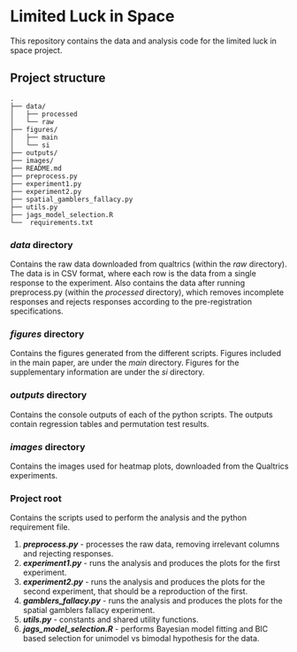 # Limited Luck in Space

This repository contains the data and analysis code for the limited luck in space project.

## Project structure

```
.
├── data/
│   ├── processed
│   └── raw
├── figures/
│   ├── main
│   └── si
├── outputs/
├── images/
├── README.md
├── preprocess.py
├── experiment1.py
├── experiment2.py
├── spatial_gamblers_fallacy.py
├── utils.py
├── jags_model_selection.R
└──  requirements.txt
```

### _data_ directory

Contains the raw data downloaded from qualtrics (within the _raw_ directory). The data is in CSV format, where each row
is the data from a single response to the experiment.
Also contains the data after running preprocess.py (within the _processed_ directory), which removes incomplete
responses and rejects responses according to the pre-registration specifications.

### _figures_ directory

Contains the figures generated from the different scripts. Figures included in the main paper, are under the _main_
directory. Figures for the supplementary information are under the _si_ directory.

### _outputs_ directory

Contains the console outputs of each of the python scripts. The outputs contain regression tables and permutation test
results.

### _images_ directory

Contains the images used for heatmap plots, downloaded from the Qualtrics experiments.

### Project root

Contains the scripts used to perform the analysis and the python requirement file.

1. **_preprocess.py_** - processes the raw data, removing irrelevant columns and rejecting responses.
2. **_experiment1.py_** - runs the analysis and produces the plots for the first experiment.
3. **_experiment2.py_** - runs the analysis and produces the plots for the second experiment, that should be a
   reproduction of the first.
4. **_gamblers_fallacy.py_** - runs the analysis and produces the plots for the spatial gamblers fallacy experiment.
5. **_utils.py_** - constants and shared utility functions.
6. **_jags_model_selection.R_** - performs Bayesian model fitting and BIC based selection for unimodel vs bimodal
   hypothesis for the data.   